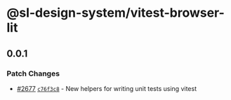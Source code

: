# @sl-design-system/vitest-browser-lit

## 0.0.1

### Patch Changes

- [#2677](https://github.com/sl-design-system/components/pull/2677) [`c76f3c8`](https://github.com/sl-design-system/components/commit/c76f3c86cc289be16bdf7ad4ec09baf910d67361) - New helpers for writing unit tests using vitest
